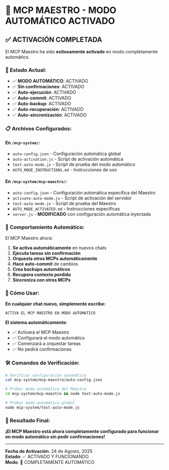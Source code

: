 # 🎯 MCP MAESTRO - MODO AUTOMÁTICO ACTIVADO

## ✅ ACTIVACIÓN COMPLETADA

El MCP Maestro ha sido **exitosamente activado** en modo completamente automático.

### 🚀 Estado Actual:
- ✅ **MODO AUTOMÁTICO**: ACTIVADO
- ✅ **Sin confirmaciones**: ACTIVADO
- ✅ **Auto-ejecución**: ACTIVADO
- ✅ **Auto-commit**: ACTIVADO
- ✅ **Auto-backup**: ACTIVADO
- ✅ **Auto-recuperación**: ACTIVADO
- ✅ **Auto-sincronización**: ACTIVADO

### 📋 Archivos Configurados:

#### En `/mcp-system/`:
- `auto-config.json` - Configuración automática global
- `auto-activation.js` - Script de activación automática
- `test-auto-mode.js` - Script de prueba del modo automático
- `AUTO_MODE_INSTRUCTIONS.md` - Instrucciones de uso

#### En `/mcp-system/mcp-maestro/`:
- `auto-config.json` - Configuración automática específica del Maestro
- `activate-auto-mode.js` - Script de activación del servidor
- `test-auto-mode.js` - Script de prueba del Maestro
- `AUTO_MODE_ACTIVATED.md` - Instrucciones específicas
- `server.js` - **MODIFICADO** con configuración automática inyectada

### 🎯 Comportamiento Automático:

El MCP Maestro ahora:

1. **Se activa automáticamente** en nuevos chats
2. **Ejecuta tareas sin confirmación** 
3. **Orquesta otros MCPs automáticamente**
4. **Hace auto-commit** de cambios
5. **Crea backups automáticos**
6. **Recupera contexto perdido**
7. **Sincroniza con otros MCPs**

### 📝 Cómo Usar:

**En cualquier chat nuevo, simplemente escribe:**
```
ACTIVA EL MCP MAESTRO EN MODO AUTOMÁTICO
```

**El sistema automáticamente:**
- ✅ Activará el MCP Maestro
- ✅ Configurará el modo automático
- ✅ Comenzará a orquestar tareas
- ✅ No pedirá confirmaciones

### 🛠️ Comandos de Verificación:

```bash
# Verificar configuración automática
cat mcp-system/mcp-maestro/auto-config.json

# Probar modo automático del Maestro
cd mcp-system/mcp-maestro && node test-auto-mode.js

# Probar modo automático global
node mcp-system/test-auto-mode.js
```

### 🎯 Resultado Final:

**¡El MCP Maestro está ahora completamente configurado para funcionar en modo automático sin pedir confirmaciones!**

---

**Fecha de Activación**: 24 de Agosto, 2025  
**Estado**: ✅ ACTIVADO Y FUNCIONANDO  
**Modo**: 🤖 COMPLETAMENTE AUTOMÁTICO
